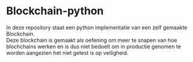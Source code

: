 # Blockchain-python

In deze repository staat een python implementatie van een zelf gemaakte Blockchain.  
Deze blockchain is gemaakt als oefening om meer te snapen van hoe blochchains werken en is dus niet bedoelt om in productie genomen te worden aangezien het niet getest is op veiligheid.